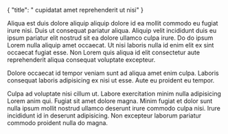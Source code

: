 {
  "title": " cupidatat amet reprehenderit ut nisi"
}

Aliqua est duis dolore aliquip aliquip dolore id ea mollit commodo eu fugiat irure nisi. Duis ut consequat pariatur aliqua. Aliquip velit incididunt duis eu ipsum pariatur elit nostrud sit ea dolore ullamco culpa irure. Do do ipsum Lorem nulla aliquip amet occaecat. Ut nisi laboris nulla id enim elit ex sint occaecat fugiat esse. Non Lorem quis aliqua id elit consectetur aute reprehenderit aliqua consequat voluptate excepteur.

Dolore occaecat id tempor veniam sunt ad aliqua amet enim culpa. Laboris consequat laboris adipisicing ex nisi ut esse. Aute eu proident eu tempor.

Culpa ad voluptate nisi cillum ut. Labore exercitation minim nulla adipisicing Lorem anim qui. Fugiat sit amet dolore magna. Minim fugiat et dolor sunt nulla ipsum mollit nostrud ullamco deserunt irure commodo culpa nisi. Irure incididunt id in deserunt adipisicing. Non excepteur laborum pariatur commodo proident nulla do magna.